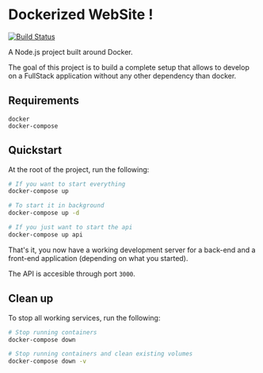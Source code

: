 # Dockerized WebSite !

[![Build Status](https://travis-ci.org/benard-g/dockerized-website.svg?branch=master)](https://travis-ci.org/benard-g/dockerized-website)

A Node.js project built around Docker.

The goal of this project is to build a complete setup that allows to develop on a FullStack application without any other dependency than docker.

## Requirements

```
docker
docker-compose
```

## Quickstart

At the root of the project, run the following:

```sh
# If you want to start everything
docker-compose up

# To start it in background
docker-compose up -d

# If you just want to start the api
docker-compose up api
```

That's it, you now have a working development server for a back-end and a front-end application (depending on what you started).

The API is accesible through port `3000`.

## Clean up

To stop all working services, run the following:

```sh
# Stop running containers
docker-compose down

# Stop running containers and clean existing volumes
docker-compose down -v
```
